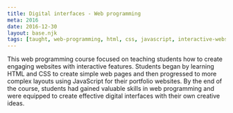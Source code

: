 ```yaml
---
title: Digital interfaces - Web programming
meta: 2016
date: 2016-12-30
layout: base.njk
tags: [taught, web-programming, html, css, javascript, interactive-websites, digital-interfaces, web-design, portfolio-websites, web-development, coding-basics, front-end-development, creative-web-design, user-engagement, responsive-layouts, digital-creativity, website-creation, coding-for-designers, interactive-features, web-layout-design, visual-interfaces, user-experience, web-accessibility, programming-fundamentals, web-aesthetics, design-principles, coding-skills, web-interfaces, front-end-programming, digital-portfolios, creative-coding]
--- 
```


This web programming course focused on teaching students how to create engaging websites with interactive features. Students began by learning HTML and CSS to create simple web pages and then progressed to more complex layouts using JavaScript for their portfolio websites. By the end of the course, students had gained valuable skills in web programming and were equipped to create effective digital interfaces with their own creative ideas.